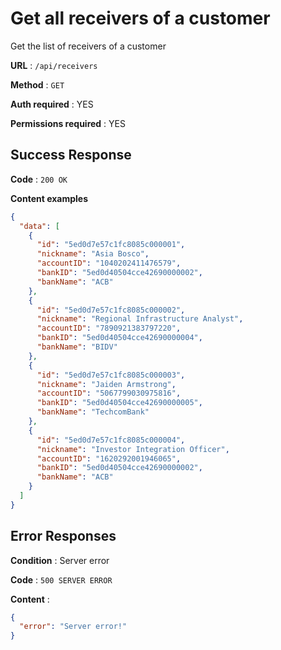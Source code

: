 # Get all receivers of a customer

Get the list of receivers of a customer

**URL** : `/api/receivers`

**Method** : `GET`

**Auth required** : YES

**Permissions required** : YES

## Success Response

**Code** : `200 OK`

**Content examples**

```json
{
  "data": [
    {
      "id": "5ed0d7e57c1fc8085c000001",
      "nickname": "Asia Bosco",
      "accountID": "1040202411476579",
      "bankID": "5ed0d40504cce42690000002",
      "bankName": "ACB"
    },
    {
      "id": "5ed0d7e57c1fc8085c000002",
      "nickname": "Regional Infrastructure Analyst",
      "accountID": "7890921383797220",
      "bankID": "5ed0d40504cce42690000004",
      "bankName": "BIDV"
    },
    {
      "id": "5ed0d7e57c1fc8085c000003",
      "nickname": "Jaiden Armstrong",
      "accountID": "5067799030975816",
      "bankID": "5ed0d40504cce42690000005",
      "bankName": "TechcomBank"
    },
    {
      "id": "5ed0d7e57c1fc8085c000004",
      "nickname": "Investor Integration Officer",
      "accountID": "1620292001946065",
      "bankID": "5ed0d40504cce42690000002",
      "bankName": "ACB"
    }
  ]
}
```

## Error Responses

**Condition** : Server error

**Code** : `500 SERVER ERROR`

**Content** : 
```json
{
  "error": "Server error!"
}
```
